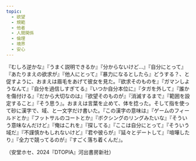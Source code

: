 ```yaml
---
topic:
  - 欲望
  - 規範
  - 他者
  - 人間関係
  - 倫理
  - 境界
  - 安心
---
```

『むしろ逆かな』『うまく説明できるか』『分からないけど…』『自分にとって』『あたりまえの欲求が』『他人にとって』『暴力になるとしたら』どうする？、と促すように、おまえは眉毛をあげて彼女を見た。『欲求そのものを』『ガマンしようなんて』『自分を過信しすぎてる』『いつか自分本位に』『タガを外して』『誰かを傷付ける』『だから大切なのは』『欲望そのものが』『消滅するまで』『範囲を設定すること』『そう思う』。おまえは言葉を止めて、体を捻った。そして指を使って砂に漢字で、域、と一文字だけ書いた。『この漢字の意味は』『ゲームのフィールドとか』『フットサルのコートとか』『ボクシングのリングみたいな』『そういう意味なんだけど』『俺はこれを』『探してる』『ここは自分にとって』『そういう域だ』『不謹慎かもしれないけど』『君や彼らが』『延々とデートして』『喧嘩したり』『全力で競ってるのが』『すごく落ち着くんだ』。

（安堂ホセ、2024『DTOPIA』河出書房新社）